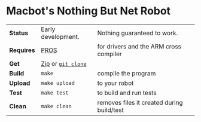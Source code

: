 Macbot's Nothing But Net Robot
==============================

|              |                                  |                                            |
|--------------|----------------------------------|--------------------------------------------|
| **Status**   | Early development.               | Nothing guaranteed to work.                |
| **Requires** | [PROS][pros]                     | for drivers and the ARM cross compiler     |
| **Get**      | [Zip][zip] or [`git clone`][git] |                                            |
| **Build**    | `make`                           | compile the program                        |
| **Upload**   | `make upload`                    | to your robot                              |
| **Test**     | `make test`                      | to build and run tests                     |
| **Clean**    | `make clean`                     | removes files it created during build/test |

[pros]: http://purdueros.sourceforge.net/
[zip]: https://github.com/ErnWong/NothingButNet-Mark-III/archive/master.zip
[git]: https://github.com/ErnWong/NothingButNet-Mark-III.git
